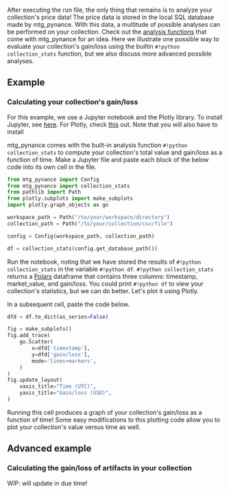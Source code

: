 After executing the run file, the only thing that remains is to analyze your collection's price data! The price data is stored in the local SQL database made by mtg_pynance. With this data, a multitude of possible analyses can be performed on your collection. Check out the [analysis functions](../api/analysis.md) that come with mtg_pynance for an idea. Here we illustrate one possible way to evaluate your collection's gain/loss using the builtin `#!python collection_stats` function, but we also discuss more advanced possible analyses.

## Example
### Calculating your collection's gain/loss

For this example, we use a Jupyter notebook and the Plotly library. To install Jupyter, see [here](https://jupyter.org/). For Plotly, check [this](https://plotly.com/python/) out. Note that you will also have to install

mtg_pynance comes with the built-in analysis function `#!python collection_stats` to compute your collection's total value and gain/loss as a function of time. Make a Jupyter file and paste each block of the below code into its own cell in the file.

```python
from mtg_pynance import Config
from mtg_pynance import collection_stats
from pathlib import Path
from plotly.subplots import make_subplots
import plotly.graph_objects as go
```
```python
workspace_path = Path("/to/your/workspace/directory")
collection_path = Path("/to/your/collection/csv/file")

config = Config(workspace_path, collection_path)

df = collection_stats(config.get_database_path())
```
Run the notebook, noting that we have stored the results of `#!python collection_stats` in the variable `#!python df`. `#!python collection_stats` returns a [Polars](https://pola.rs/) dataframe that contains three columns: timestamp, market_value, and gain/loss. You could print `#!python df` to view your collection's statistics, but we can do better. Let's plot it using Plotly.

In a subsequent cell, paste the code below.

```python
dfd = df.to_dict(as_series=False)

fig = make_subplots()
fig.add_trace(
    go.Scatter(
        x=dfd['timestamp'],
        y=dfd['gain/loss'], 
        mode='lines+markers',
    )
)
fig.update_layout(
    xaxis_title="Time (UTC)",
    yaxis_title="Gain/loss (USD)",
)
```

Running this cell produces a graph of your collection's gain/loss as a function of time! Some easy modifications to this plotting code allow you to plot your collection's value versus time as well.

## Advanced example
### Calculating the gain/loss of artifacts in your collection

WIP: will update in due time!